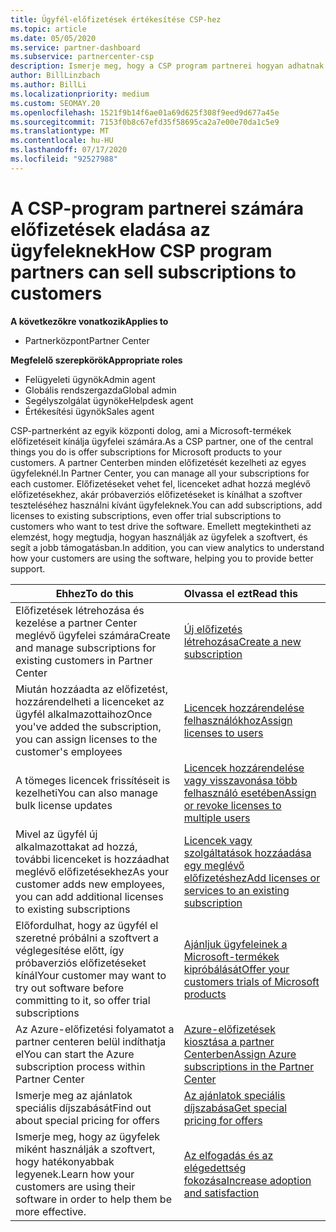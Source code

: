 ```yaml
---
title: Ügyfél-előfizetések értékesítése CSP-hez
ms.topic: article
ms.date: 05/05/2020
ms.service: partner-dashboard
ms.subservice: partnercenter-csp
description: Ismerje meg, hogy a CSP program partnerei hogyan adhatnak elő előfizetéseket az ügyfeleknek, és hogyan kezelhetik őket a partner centeren keresztül.
author: BillLinzbach
ms.author: BillLi
ms.localizationpriority: medium
ms.custom: SEOMAY.20
ms.openlocfilehash: 1521f9b14f6ae01a69d625f308f9eed9d677a45e
ms.sourcegitcommit: 7153f0b8c67efd35f58695ca2a7e00e70da1c5e9
ms.translationtype: MT
ms.contentlocale: hu-HU
ms.lasthandoff: 07/17/2020
ms.locfileid: "92527988"
---
```

# <a name="how-csp-program-partners-can-sell-subscriptions-to-customers"></a><span data-ttu-id="6cc9a-103">A CSP-program partnerei számára előfizetések eladása az ügyfeleknek</span><span class="sxs-lookup"><span data-stu-id="6cc9a-103">How CSP program partners can sell subscriptions to customers</span></span>

<span data-ttu-id="6cc9a-104">**A következőkre vonatkozik**</span><span class="sxs-lookup"><span data-stu-id="6cc9a-104">**Applies to**</span></span>

-  <span data-ttu-id="6cc9a-105">Partnerközpont</span><span class="sxs-lookup"><span data-stu-id="6cc9a-105">Partner Center</span></span>

<span data-ttu-id="6cc9a-106">**Megfelelő szerepkörök**</span><span class="sxs-lookup"><span data-stu-id="6cc9a-106">**Appropriate roles**</span></span>

- <span data-ttu-id="6cc9a-107">Felügyeleti ügynök</span><span class="sxs-lookup"><span data-stu-id="6cc9a-107">Admin agent</span></span>
- <span data-ttu-id="6cc9a-108">Globális rendszergazda</span><span class="sxs-lookup"><span data-stu-id="6cc9a-108">Global admin</span></span>
- <span data-ttu-id="6cc9a-109">Segélyszolgálat ügynöke</span><span class="sxs-lookup"><span data-stu-id="6cc9a-109">Helpdesk agent</span></span>
- <span data-ttu-id="6cc9a-110">Értékesítési ügynök</span><span class="sxs-lookup"><span data-stu-id="6cc9a-110">Sales agent</span></span>

<span data-ttu-id="6cc9a-111">CSP-partnerként az egyik központi dolog, ami a Microsoft-termékek előfizetéseit kínálja ügyfelei számára.</span><span class="sxs-lookup"><span data-stu-id="6cc9a-111">As a CSP partner, one of the central things you do is offer subscriptions for Microsoft products to your customers.</span></span> <span data-ttu-id="6cc9a-112">A partner Centerben minden előfizetését kezelheti az egyes ügyfeleknél.</span><span class="sxs-lookup"><span data-stu-id="6cc9a-112">In Partner Center, you can manage all your subscriptions for each customer.</span></span> <span data-ttu-id="6cc9a-113">Előfizetéseket vehet fel, licenceket adhat hozzá meglévő előfizetésekhez, akár próbaverziós előfizetéseket is kínálhat a szoftver teszteléséhez használni kívánt ügyfeleknek.</span><span class="sxs-lookup"><span data-stu-id="6cc9a-113">You can add subscriptions, add licenses to existing subscriptions, even offer trial subscriptions to customers who want to test drive the software.</span></span> <span data-ttu-id="6cc9a-114">Emellett megtekintheti az elemzést, hogy megtudja, hogyan használják az ügyfelek a szoftvert, és segít a jobb támogatásban.</span><span class="sxs-lookup"><span data-stu-id="6cc9a-114">In addition, you can view analytics to understand how your customers are using the software, helping you to provide better support.</span></span>

|<span data-ttu-id="6cc9a-115">**Ehhez**</span><span class="sxs-lookup"><span data-stu-id="6cc9a-115">**To do this**</span></span>   |<span data-ttu-id="6cc9a-116">**Olvassa el ezt**</span><span class="sxs-lookup"><span data-stu-id="6cc9a-116">**Read this**</span></span>   |
|----------------------|:----------------------|
|<span data-ttu-id="6cc9a-117">Előfizetések létrehozása és kezelése a partner Center meglévő ügyfelei számára</span><span class="sxs-lookup"><span data-stu-id="6cc9a-117">Create and manage subscriptions for existing customers in Partner Center</span></span>|[<span data-ttu-id="6cc9a-118">Új előfizetés létrehozása</span><span class="sxs-lookup"><span data-stu-id="6cc9a-118">Create a new subscription</span></span>](create-a-new-subscription.md)|
|<span data-ttu-id="6cc9a-119">Miután hozzáadta az előfizetést, hozzárendelheti a licenceket az ügyfél alkalmazottaihoz</span><span class="sxs-lookup"><span data-stu-id="6cc9a-119">Once you've added the subscription, you can assign licenses to the customer's employees</span></span>  |[<span data-ttu-id="6cc9a-120">Licencek hozzárendelése felhasználókhoz</span><span class="sxs-lookup"><span data-stu-id="6cc9a-120">Assign licenses to users</span></span>](assign-licenses-to-users.md)|
|<span data-ttu-id="6cc9a-121">A tömeges licencek frissítéseit is kezelheti</span><span class="sxs-lookup"><span data-stu-id="6cc9a-121">You can also manage bulk license updates</span></span>   |[<span data-ttu-id="6cc9a-122">Licencek hozzárendelése vagy visszavonása több felhasználó esetében</span><span class="sxs-lookup"><span data-stu-id="6cc9a-122">Assign or revoke licenses to multiple users</span></span>](bulk-license-provisioning-for-multiple-users.md)|
|<span data-ttu-id="6cc9a-123">Mivel az ügyfél új alkalmazottakat ad hozzá, további licenceket is hozzáadhat meglévő előfizetésekhez</span><span class="sxs-lookup"><span data-stu-id="6cc9a-123">As your customer adds new employees, you can add additional licenses to existing subscriptions</span></span>   |[<span data-ttu-id="6cc9a-124">Licencek vagy szolgáltatások hozzáadása egy meglévő előfizetéshez</span><span class="sxs-lookup"><span data-stu-id="6cc9a-124">Add licenses or services to an existing subscription</span></span>](add-licenses-or-services-to-an-existing-subscription.md)|
|<span data-ttu-id="6cc9a-125">Előfordulhat, hogy az ügyfél el szeretné próbálni a szoftvert a véglegesítése előtt, így próbaverziós előfizetéseket kínál</span><span class="sxs-lookup"><span data-stu-id="6cc9a-125">Your customer may want to try out software before committing to it, so offer trial subscriptions</span></span>    |[<span data-ttu-id="6cc9a-126">Ajánljuk ügyfeleinek a Microsoft-termékek kipróbálását</span><span class="sxs-lookup"><span data-stu-id="6cc9a-126">Offer your customers trials of Microsoft products</span></span>](offer-your-customers-trials-of-microsoft-products.md)|
|<span data-ttu-id="6cc9a-127">Az Azure-előfizetési folyamatot a partner centeren belül indíthatja el</span><span class="sxs-lookup"><span data-stu-id="6cc9a-127">You can start the Azure subscription process within Partner Center</span></span>   |[<span data-ttu-id="6cc9a-128">Azure-előfizetések kiosztása a partner Centerben</span><span class="sxs-lookup"><span data-stu-id="6cc9a-128">Assign Azure subscriptions in the Partner Center</span></span>](assign-azure-subscriptions.md)|
|<span data-ttu-id="6cc9a-129">Ismerje meg az ajánlatok speciális díjszabását</span><span class="sxs-lookup"><span data-stu-id="6cc9a-129">Find out about special pricing for offers</span></span>   |[<span data-ttu-id="6cc9a-130">Az ajánlatok speciális díjszabása</span><span class="sxs-lookup"><span data-stu-id="6cc9a-130">Get special pricing for offers</span></span>](get-special-pricing-for-offers.md)|
|<span data-ttu-id="6cc9a-131">Ismerje meg, hogy az ügyfelek miként használják a szoftvert, hogy hatékonyabbak legyenek.</span><span class="sxs-lookup"><span data-stu-id="6cc9a-131">Learn how your customers are using their software in order to help them be more effective.</span></span>   | [<span data-ttu-id="6cc9a-132">Az elfogadás és az elégedettség fokozása</span><span class="sxs-lookup"><span data-stu-id="6cc9a-132">Increase adoption and satisfaction</span></span>](increasing-adoption-and-satisfaction.md)   |
